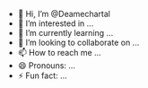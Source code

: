 - 👋 Hi, I’m @Deamechartal
- 👀 I’m interested in ...
- 🌱 I’m currently learning ...
- 💞️ I’m looking to collaborate on ...
- 📫 How to reach me ...
- 😄 Pronouns: ...
- ⚡ Fun fact: ...

<!---
Deamechartal/Deamechartal is a ✨ special ✨ repository because its `README.md` (this file) appears on your GitHub profile.
You can click the Preview link to take a look at your changes.
--->
